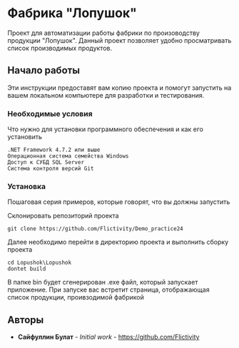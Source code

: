# Фабрика "Лопушок"

Проект для автоматизации работы фабрики по произоводству продукции "Лопушок".
Данный проект позволяет удобно просматривать список производимых продуктов.

## Начало работы

Эти инструкции предоставят вам копию проекта и помогут запустить на вашем локальном компьютере для разработки и тестирования.

### Необходимые условия

Что нужно для установки программного обеспечения и как его установить

```
.NET Framework 4.7.2 или выше
Операционная система семейства Windows
Доступ к СУБД SQL Server
Система контроля версий Git
```

### Установка

Пошаговая серия примеров, которые говорят, что вы должны запустить

Склонировать репозиторий проекта

```
git clone https://github.com/Flictivity/Demo_practice24
```

Далее необходимо перейти в директорию проекта и выполнить сборку проекта

```
cd Lopushok\Lopushok
dontet build
```
В папке bin будет сгенерирован .exe файл, который запускает приложение. При запуске вас встретит страница, отображающая список продукции, проивзодимой фабрикой

## Авторы

* **Сайфуллин Булат** - *Initial work* - https://github.com/Flictivity
